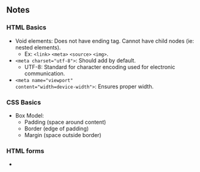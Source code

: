 ## Notes ##
### HTML Basics
- Void elements: Does not have ending tag. Cannot have child nodes (ie: nested elements).
  - Ex: <code>\<link></code> <code>\<meta></code> <code>\<source></code> <code>\<img></code>.
- <code>\<meta charset="utf-8"></code>: Should add by default.
  - UTF-8: Standard for character encoding used for electronic communication. 
- <code>\<meta name="viewport" content="width=device-width"></code>: Ensures proper width.

### CSS Basics ##
- Box Model:
  - Padding (space around content)
  - Border (edge of padding)
  - Margin (space outside border)
 
### HTML forms
- 
